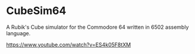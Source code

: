 CubeSim64
=========

A Rubik's Cube simulator for the Commodore 64 written in 6502 assembly language.

https://www.youtube.com/watch?v=ES4k05F8tXM
